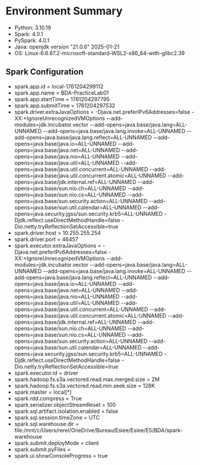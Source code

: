 # Environment Summary

- Python: 3.10.19
- Spark: 4.0.1
- PySpark: 4.0.1
- Java: openjdk version "21.0.6" 2025-01-21
- OS: Linux-6.6.87.2-microsoft-standard-WSL2-x86_64-with-glibc2.39

## Spark Configuration
- spark.app.id = local-1761204299112
- spark.app.name = BDA-PracticeLab01
- spark.app.startTime = 1761204297795
- spark.app.submitTime = 1761204297532
- spark.driver.extraJavaOptions = -Djava.net.preferIPv6Addresses=false -XX:+IgnoreUnrecognizedVMOptions --add-modules=jdk.incubator.vector --add-opens=java.base/java.lang=ALL-UNNAMED --add-opens=java.base/java.lang.invoke=ALL-UNNAMED --add-opens=java.base/java.lang.reflect=ALL-UNNAMED --add-opens=java.base/java.io=ALL-UNNAMED --add-opens=java.base/java.net=ALL-UNNAMED --add-opens=java.base/java.nio=ALL-UNNAMED --add-opens=java.base/java.util=ALL-UNNAMED --add-opens=java.base/java.util.concurrent=ALL-UNNAMED --add-opens=java.base/java.util.concurrent.atomic=ALL-UNNAMED --add-opens=java.base/jdk.internal.ref=ALL-UNNAMED --add-opens=java.base/sun.nio.ch=ALL-UNNAMED --add-opens=java.base/sun.nio.cs=ALL-UNNAMED --add-opens=java.base/sun.security.action=ALL-UNNAMED --add-opens=java.base/sun.util.calendar=ALL-UNNAMED --add-opens=java.security.jgss/sun.security.krb5=ALL-UNNAMED -Djdk.reflect.useDirectMethodHandle=false -Dio.netty.tryReflectionSetAccessible=true
- spark.driver.host = 10.255.255.254
- spark.driver.port = 46457
- spark.executor.extraJavaOptions = -Djava.net.preferIPv6Addresses=false -XX:+IgnoreUnrecognizedVMOptions --add-modules=jdk.incubator.vector --add-opens=java.base/java.lang=ALL-UNNAMED --add-opens=java.base/java.lang.invoke=ALL-UNNAMED --add-opens=java.base/java.lang.reflect=ALL-UNNAMED --add-opens=java.base/java.io=ALL-UNNAMED --add-opens=java.base/java.net=ALL-UNNAMED --add-opens=java.base/java.nio=ALL-UNNAMED --add-opens=java.base/java.util=ALL-UNNAMED --add-opens=java.base/java.util.concurrent=ALL-UNNAMED --add-opens=java.base/java.util.concurrent.atomic=ALL-UNNAMED --add-opens=java.base/jdk.internal.ref=ALL-UNNAMED --add-opens=java.base/sun.nio.ch=ALL-UNNAMED --add-opens=java.base/sun.nio.cs=ALL-UNNAMED --add-opens=java.base/sun.security.action=ALL-UNNAMED --add-opens=java.base/sun.util.calendar=ALL-UNNAMED --add-opens=java.security.jgss/sun.security.krb5=ALL-UNNAMED -Djdk.reflect.useDirectMethodHandle=false -Dio.netty.tryReflectionSetAccessible=true
- spark.executor.id = driver
- spark.hadoop.fs.s3a.vectored.read.max.merged.size = 2M
- spark.hadoop.fs.s3a.vectored.read.min.seek.size = 128K
- spark.master = local[*]
- spark.rdd.compress = True
- spark.serializer.objectStreamReset = 100
- spark.sql.artifact.isolation.enabled = false
- spark.sql.session.timeZone = UTC
- spark.sql.warehouse.dir = file:/mnt/c/Users/rerel/OneDrive/Bureau/Esiee/Esiee/E5/BDA/spark-warehouse
- spark.submit.deployMode = client
- spark.submit.pyFiles = 
- spark.ui.showConsoleProgress = true

